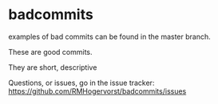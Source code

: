 # badcommits

examples of bad commits can be found in the master branch.

These are good commits.

They are short, descriptive

Questions, or issues, go in the issue tracker: https://github.com/RMHogervorst/badcommits/issues

